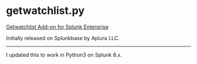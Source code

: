 # getwatchlist.py
[Getwatchlist Add-on for Splunk Enterprise](https://splunkbase.splunk.com/app/635/)

Initially released on Splunkbase by Aplura LLC.
***
I updated this to work in Python3 on Splunk 8.x.
